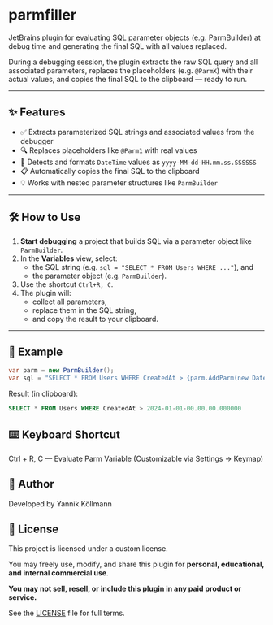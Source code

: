 # parmfiller
JetBrains plugin for evaluating SQL parameter objects (e.g. ParmBuilder) at debug time and generating the final SQL with all values replaced.

During a debugging session, the plugin extracts the raw SQL query and all associated parameters, replaces the placeholders (e.g. `@ParmX`) with their actual values, and copies the final SQL to the clipboard — ready to run.

---

## ✨ Features

- ✅ Extracts parameterized SQL strings and associated values from the debugger
- 🔍 Replaces placeholders like `@Parm1` with real values
- 🧠 Detects and formats `DateTime` values as `yyyy-MM-dd-HH.mm.ss.SSSSSS`
- 📋 Automatically copies the final SQL to the clipboard
- 💡 Works with nested parameter structures like `ParmBuilder`

---

## 🛠 How to Use

1. **Start debugging** a project that builds SQL via a parameter object like `ParmBuilder`.
2. In the **Variables** view, select:
    - the SQL string (e.g. `sql = "SELECT * FROM Users WHERE ..."`), and
    - the parameter object (e.g. `ParmBuilder`).
3. Use the shortcut `Ctrl+R, C`.
4. The plugin will:
    - collect all parameters,
    - replace them in the SQL string,
    - and copy the result to your clipboard.

---

## 🧪 Example

```csharp
var parm = new ParmBuilder();
var sql = "SELECT * FROM Users WHERE CreatedAt > {parm.AddParm(new DateTime(2024, 1, 1))}";
```
Result (in clipboard):

```sql
SELECT * FROM Users WHERE CreatedAt > 2024-01-01-00.00.00.000000
```

## ⌨️ Keyboard Shortcut
Ctrl + R, C — Evaluate Parm Variable
(Customizable via Settings → Keymap)

## 🧠 Author
Developed by Yannik Köllmann

## 📄 License

This project is licensed under a custom license.

You may freely use, modify, and share this plugin for **personal, educational, and internal commercial use**.

**You may not sell, resell, or include this plugin in any paid product or service.**

See the [LICENSE](LICENSE) file for full terms.